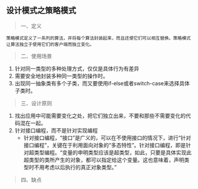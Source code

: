 ## 设计模式之策略模式

> 一、定义 

    策略模式定义了一系列的算法，并将每个算法封装起来，而且还使它们可以相互替换。策略模式让算法独立于使用它们的客户端而独立变化。

> 二、使用场景

1. 针对同一类型的多种处理方式，仅仅是具体行为有差异
2. 需要安全地封装多种同一类型的操作时。
3. 出现同一抽象类有多个子类，而又要使用if-else或者switch-case来选择具体子类时。

> 三、设计原则

1. 找出应用中可能需要变化之处，把它们独立出来，不要和那些不需要变化的代码混在一起。
2. 针对接口编程，而不是针对实现编程
    * 针对接口编程，“接口”是广义的，可以在不使用接口的情况下，进行“针对接口编程”，关键在于利用面向对象的“多态特性”。针对接口编程，即是针对超类型编程。“变量的申明类型应该是超类型，如此，只要是具体实现此超类型的类所产生的对象，都可以指定给这个变量。这也意味着，声明类型时不用考虑以后执行的真正对象类型。”



> 四、缺点
